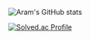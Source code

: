 
![Aram's GitHub stats](https://github-readme-stats.vercel.app/api?username=ramuering&show_icons=true&theme=highcontrast)

[![Solved.ac Profile](http://mazassumnida.wtf/api/v2/generate_badge?boj=sugarone426)](https://solved.ac/sugarone426/)

